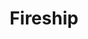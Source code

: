 ---
id: 4
title: Fireship
description: Fireship est une chaîne YouTube proposant des guides sur le développement web moderne, avec un accent particulier sur les nouvelles technologies.
banner: /img/tech-watch/fireship-banner.jpg
bannerFill: contain
type: youtube
sourceLink: https://www.youtube.com/@Fireship
---